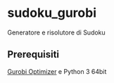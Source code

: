 # sudoku_gurobi
Generatore e risolutore di Sudoku

## Prerequisiti
[Gurobi Optimizer](http://www.gurobi.com/index) e Python 3 64bit
